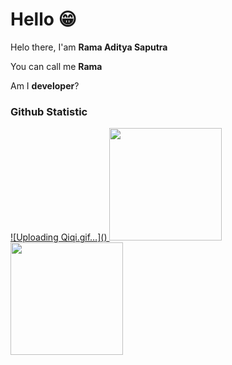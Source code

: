 # Hello 😁

Helo there, I'am **Rama Aditya Saputra**

You can call me **Rama**

Am I **developer**? 

### Github Statistic
<p align="left">
<a href="https://github.com/dimasmds">
  ![Uploading Qiqi.gif…]()
  
  <img height="180em" src="https://github-readme-stats-eight-theta.vercel.app/api?username=rama4zis&show_icons=true&theme=algolia&include_all_commits=true&count_private=true"/>
  <img height="180em" src="https://github-readme-stats-eight-theta.vercel.app/api/top-langs/?username=rama4zis&layout=compact&langs_count=8&theme=algolia"/>
</a>
</p>
